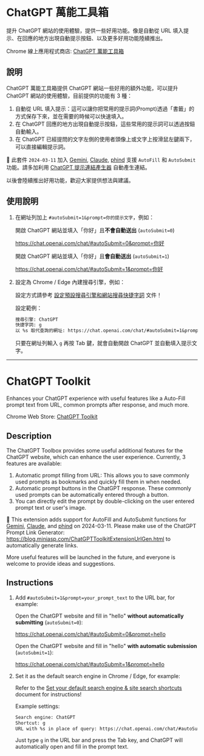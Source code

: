 # ChatGPT 萬能工具箱

提升 ChatGPT 網站的使用體驗，提供一些好用功能。像是自動從 URL 填入提示、在回應的地方出現自動提示按鈕、以及更多好用功能陸續推出。

Chrome 線上應用程式商店: [ChatGPT 萬能工具箱](https://chrome.google.com/webstore/detail/fmijcafgekkphdijpclfgnjhchmiokgp?hl=zh-TW)

## 說明

ChatGPT 萬能工具箱提供 ChatGPT 網站一些好用的額外功能，可以提升 ChatGPT 網站的使用體驗，目前提供的功能有 3 種：

1. 自動從 URL 填入提示：這可以讓你把常用的提示詞(Prompt)透過「書籤」的方式保存下來，並在需要的時候可以快速填入。
2. 在 ChatGPT 回應的地方出現自動提示按鈕，這些常用的提示詞可以透過按鈕自動輸入。
3. 在 ChatGPT 已經提問的文字左側的使用者頭像上或文字上按滑鼠左鍵兩下，可以直接編輯提示詞。

📢 此套件 `2024-03-11` 加入 [Gemini](https://gemini.google.com/app), [Claude](https://claude.ai/), [phind](https://www.phind.com/search?home=true) 支援 `AutoFill` 和 `AutoSubmit` 功能。請多加利用 [ChatGPT 提示連結產生器](https://blog.miniasp.com/ChatGPTToolkitExtensionUrlGen.html) 自動產生連結。

以後會陸續推出好用功能，歡迎大家提供想法與建議。

## 使用說明

1. 在網址列加上 `#autoSubmit=1&prompt=你的提示文字`，例如：

    開啟 ChatGPT 網站並填入「你好」且**不會自動送出** (`autoSubmit=0`)

    https://chat.openai.com/chat/#autoSubmit=0&prompt=你好

    開啟 ChatGPT 網站並填入「你好」且**會自動送出** (`autoSubmit=1`)

    https://chat.openai.com/chat/#autoSubmit=1&prompt=你好

2. 設定為 Chrome / Edge 內建搜尋引擎，例如：

    設定方式請參考 [設定預設搜尋引擎和網站搜尋快捷字詞](https://support.google.com/chrome/answer/95426?hl=zh-Hant) 文件！

    設定範例：

    ```txt
    搜尋引擎: ChatGPT
    快捷字詞: g
    以 %s 取代查詢的網址: https://chat.openai.com/chat/#autoSubmit=1&prompt=%s
    ```

    只要在網址列輸入 `g` 再按 Tab 鍵，就會自動開啟 ChatGPT 並自動填入提示文字。

---

# ChatGPT Toolkit

Enhances your ChatGPT experience with useful features like a Auto-Fill prompt text from URL, common prompts after response, and much more.

Chrome Web Store: [ChatGPT Toolkit](https://chrome.google.com/webstore/detail/fmijcafgekkphdijpclfgnjhchmiokgp?hl=en)

## Description

The ChatGPT Toolbox provides some useful additional features for the ChatGPT website, which can enhance the user experience. Currently, 3 features are available:

1. Automatic prompt filling from URL: This allows you to save commonly used prompts as bookmarks and quickly fill them in when needed.
2. Automatic prompt buttons in the ChatGPT response. These commonly used prompts can be automatically entered through a button.
3. You can directly edit the prompt by double-clicking on the user entered prompt text or user's image.

📢 This extension adds support for AutoFill and AutoSubmit functions for [Gemini](https://gemini.google.com/app), [Claude](https://claude.ai/), and [phind](https://www.phind.com/search?home=true) on 2024-03-11. Please make use of the ChatGPT Prompt Link Generator: https://blog.miniasp.com/ChatGPTToolkitExtensionUrlGen.html to automatically generate links.

More useful features will be launched in the future, and everyone is welcome to provide ideas and suggestions.

## Instructions

1. Add `#autoSubmit=1&prompt=your_prompt_text` to the URL bar, for example:

    Open the ChatGPT website and fill in "hello" **without automatically submitting** (`autoSubmit=0`):

    https://chat.openai.com/chat/#autoSubmit=0&prompt=hello

    Open the ChatGPT website and fill in "hello" **with automatic submission** (`autoSubmit=1`):

    https://chat.openai.com/chat/#autoSubmit=1&prompt=hello

2. Set it as the default search engine in Chrome / Edge, for example:

    Refer to the [Set your default search engine & site search shortcuts](https://support.google.com/chrome/answer/95426?hl=en) document for instructions!

    Example settings:

    ```txt
    Search engine: ChatGPT
    Shortcut: g
    URL with %s in place of query: https://chat.openai.com/chat/#autoSubmit=1&prompt=%s
    ```

    Just type `g` in the URL bar and press the Tab key, and ChatGPT will automatically open and fill in the prompt text.
